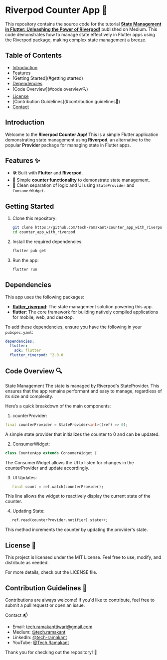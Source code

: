 # Riverpod Counter App 🚀

This repository contains the source code for the tutorial **[State Management in Flutter: Unleashing the Power of Riverpod!](https://medium.com/@tech.ramakant/state-management-in-flutter-unleashing-the-power-of-riverpod-04069a6baf6b)** published on Medium. This code demonstrates how to manage state effectively in Flutter apps using the Riverpod package, making complex state management a breeze.

## Table of Contents
- [Introduction](#introduction)
- [Features](#features✨)
- [Getting Started](#getting started)
- [Dependencies](#dependencies)
- [Code Overview](#code overview🔍)
- [License](#license-📝)
- [Contribution Guidelines](#contribution guidelines🤝)
- [Contact](#contact📬)

## Introduction

Welcome to the **Riverpod Counter App**! This is a simple Flutter application demonstrating state management using **Riverpod**, an alternative to the popular **Provider** package for managing state in Flutter apps.

## Features ✨
- 🛠 Built with **Flutter** and **Riverpod**.
- 🚀 Simple **counter functionality** to demonstrate state management.
- 👀 Clean separation of logic and UI using `StateProvider` and `ConsumerWidget`.

## Getting Started

1. Clone this repository:
    ```bash
    git clone https://github.com/tech-ramakant/counter_app_with_riverpod.git
    cd counter_app_with_riverpod
    ```

2. Install the required dependencies:
    ```bash
    flutter pub get
    ```

3. Run the app:
    ```bash
    flutter run
    ```

## Dependencies

This app uses the following packages:

- **[flutter_riverpod](https://pub.dev/packages/flutter_riverpod)**: The state management solution powering this app.
- **flutter**: The core framework for building natively compiled applications for mobile, web, and desktop.

To add these dependencies, ensure you have the following in your `pubspec.yaml`:

```yaml
dependencies:
  flutter:
    sdk: flutter
  flutter_riverpod: ^2.0.0
```

## Code Overview 🔍

State Management
The state is managed by Riverpod's StateProvider. This ensures that the app remains performant and easy to manage, regardless of its size and complexity.

Here’s a quick breakdown of the main components:

1. counterProvider:
```dart
final counterProvider = StateProvider<int>((ref) => 0);
```

A simple state provider that initializes the counter to 0 and can be updated.

2. ConsumerWidget:
```dart
class CounterApp extends ConsumerWidget {
```

The ConsumerWidget allows the UI to listen for changes in the counterProvider and update accordingly.

3. UI Updates:
```dart
   final count = ref.watch(counterProvider);
```

This line allows the widget to reactively display the current state of the counter.

4. Updating State:
```dart
   ref.read(counterProvider.notifier).state++;
```

This method increments the counter by updating the provider's state.

## License 📝
This project is licensed under the MIT License. Feel free to use, modify, and distribute as needed.

For more details, check out the LICENSE file.

## Contribution Guidelines 🤝
Contributions are always welcome! If you'd like to contribute, feel free to submit a pull request or open an issue.

Contact 📬
- Email: [tech.ramakanttiwari@gmail.com](mailto:tech.ramakanttiwari@gmail.com)
- Medium: [@tech.ramakant](https://medium.com/@tech.ramakant)
- LinkedIn: [@tech-ramakant](https://www.linkedin.com/in/ramakant-tiwari-593479128)
- YouTube: [@Tech.Ramakant](https://www.youtube.com/@Tech.Ramakant)

Thank you for checking out the repository! 🎉
